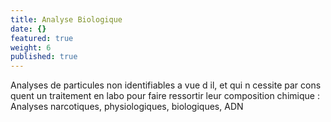 ```yaml
---
title: Analyse Biologique
date: {}
featured: true
weight: 6
published: true
---
```


Analyses de particules non identifiables a vue d il, et qui n cessite par cons quent un traitement en labo pour faire ressortir leur composition chimique : Analyses narcotiques, physiologiques, biologiques, ADN

